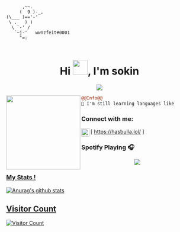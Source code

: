 ```
      ,~~.
     (  9 )-_,
(\___ )=='-'
 \ .   ) )
  \ `-' /
   `~j-'   wwnzfeit#0001
     "=:
                                                          
```

<h1 align="center">Hi <img src="https://user-images.githubusercontent.com/66147422/150655515-88af3f9e-18a7-46f6-b8de-0d2f3c4caa35.gif" width="40px" />, I'm sokin</h1>

<p align="center">
  <img src="https://readme-typing-svg.herokuapp.com/?font=Fira+Code&pause=1000&random=false&width=435&lines=Welcome+%7C+DarkKnight-TH" />
</p>


<img align="left" height="200" src="https://media.giphy.com/media/ao9DUiTKH60XS/giphy.gif"/>

```diff
@@Info@@
🚀 I'm still learning languages like

```

### Connect with me:

[<img align="left" alt="My discord" width="22px" src="https://cdn.jsdelivr.net/npm/simple-icons@v3/icons/discord.svg" /> https://hasbulla.lol/ ]
<br />

### Spotify Playing 🎧
<p align="center">
  <a href="https://open.spotify.com/user/u5evr9xaqvek2g6tlpsqud7mz">
    <img src="https://spotify-github-profile.vercel.app/api/view?uid=u5evr9xaqvek2g6tlpsqud7mz&cover_image=true&theme=default&bar_color=b9f0b7)](https://github.com/kittinan/spotify-github-profile">


### My Stats !
![Anurag's github stats](https://github-readme-stats.vercel.app/api?username=s00kin&count_private=true&show_icons=true?theme=buefy)


## Visitor Count
![Visitor Count](https://profile-counter.glitch.me/s00kin/count.svg)

<br />
